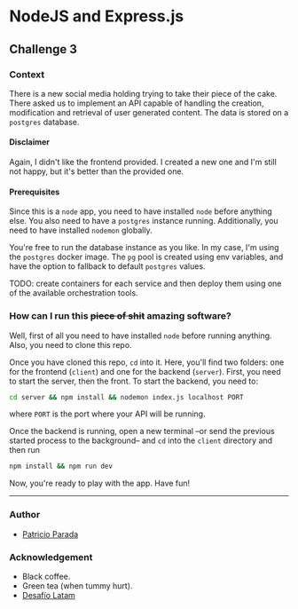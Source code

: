 # NodeJS and Express.js

## Challenge 3

### Context

There is a new social media holding trying to take their piece of the cake. There asked us to implement an API capable of handling the creation, modification and retrieval of user generated content. The data is stored on a `postgres` database.

#### Disclaimer

Again, I didn't like the frontend provided. I created a new one and I'm still not happy, but it's better than the provided one.

#### Prerequisites

Since this is a `node` app, you need to have installed `node` before anything else. You also need to have a `postgres` instance running. Additionally, you need to have installed `nodemon` globally.

You're free to run the database instance as you like. In my case, I'm using the `postgres` docker image. The `pg` pool is created using env variables, and have the option to fallback to default `postgres` values.

TODO: create containers for each service and then deploy them using one of the available orchestration tools.

### How can I run this ~~piece of shit~~ amazing software?

Well, first of all you need to have installed `node` before running anything. Also, you need to clone this repo.

Once you have cloned this repo, `cd` into it. Here, you'll find two folders: one for the frontend (`client`) and one for the backend (`server`). First, you need to start the server, then the front. To start the backend, you need to:

```bash
cd server && npm install && nodemon index.js localhost PORT
```
where `PORT` is the port where your API will be running.

Once the backend is running, open a new terminal –or send the previous started process to the background– and `cd` into the `client` directory and then run

```bash
npm install && npm run dev
```

Now, you're ready to play with the app. Have fun!

---

### Author

* [Patricio Parada](https://github.com/pelafustan)

### Acknowledgement

* Black coffee.
* Green tea (when tummy hurt).
* [Desafío Latam](https://desafiolatam.com/)
